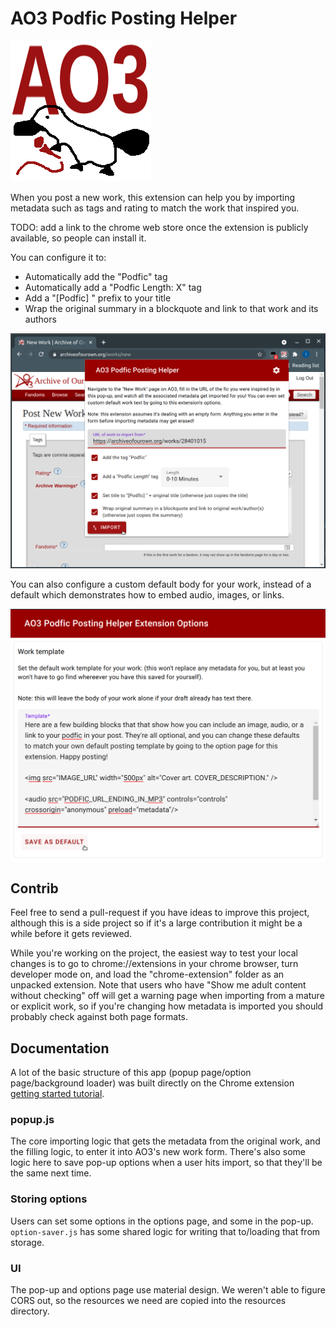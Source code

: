# AO3 Podfic Posting Helper

![Logo: A platypus holding a microphone in front of the letters AO3](images/icon-225.png?raw=true)

When you post a new work, this extension can help you by importing metadata such as tags and rating to match the work that inspired you.

TODO: add a link to the chrome web store once the extension is publicly available, so people can install it.

You can configure it to:

*   Automatically add the "Podfic" tag
*   Automatically add a "Podfic Length: X" tag
*   Add a "[Podfic] " prefix to your title
*   Wrap the original summary in a blockquote and link to that work and its authors

![A popup over the new work page, showing the options available to configure importing metadata](images/pop-up-screen-shot.png)

You can also configure a custom default body for your work, instead of a default which demonstrates how to embed audio, images, or links.

![An options page where you can configure the default body of your new work](images/options-screen-shot.png)

## Contrib

Feel free to send a pull-request if you have ideas to improve this project, although this is a side project so if it's a large contribution it might be a while before it gets reviewed.

While you're working on the project, the easiest way to test your local changes is to go to chrome://extensions in your chrome browser, turn developer mode on, and load the "chrome-extension" folder as an unpacked extension. Note that users who have "Show me adult content without checking" off will get a warning page when importing from a mature or explicit work, so if you're changing how metadata is imported you should probably check against both page formats.

## Documentation

A lot of the basic structure of this app (popup page/option page/background loader) was built directly on the Chrome extension [getting started tutorial](https://developer.chrome.com/docs/extensions/mv3/getstarted/).

### popup.js

The core importing logic that gets the metadata from the original work, and the filling logic, to enter it into AO3's new work form. There's also some logic here to save pop-up options when a user hits import, so that they'll be the same next time.

### Storing options

Users can set some options in the options page, and some in the pop-up. `option-saver.js` has some shared logic for writing that to/loading that from storage.

### UI

The pop-up and options page use material design. We weren't able to figure CORS out, so the resources we need are copied into the resources directory.